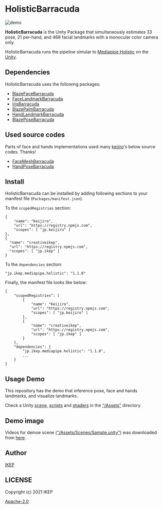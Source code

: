 # HolisticBarracuda
![demo](https://user-images.githubusercontent.com/34697515/136178988-9a6c37cb-09a2-43e4-9f05-f8c4908b8665.gif)

**HolisticBarracuda** is the Unity Package that simultaneously estimates 33 pose, 21 per-hand, and 468 facial landmarks with a monocular color camera only.

HolisticBarracuda runs the pipeline simular to [Mediapipe Holistic](https://google.github.io/mediapipe/solutions/holistic) on the [Unity](https://unity.com/).

## Dependencies
HolisticBarracuda uses the following packages:
- [BlazeFaceBarracuda](https://github.com/keijiro/BlazeFaceBarracuda)
- [FaceLandmarkBarracuda](https://github.com/keijiro/FaceLandmarkBarracuda)
- [IrisBarracuda](https://github.com/keijiro/IrisBarracuda)
- [BlazePalmBarracuda](https://github.com/keijiro/BlazePalmBarracuda)
- [HandLandmarkBarracuda](https://github.com/keijiro/HandLandmarkBarracuda)
- [BlazePoseBarracuda](https://github.com/creativeIKEP/BlazePoseBarracuda)

## Used source codes
Parts of face and hands implementations used many [keijiro](https://github.com/keijiro)'s below source codes. Thanks!
- [FaceMeshBarracuda](https://github.com/keijiro/FaceMeshBarracuda)
- [HandPoseBarracuda](https://github.com/keijiro/HandPoseBarracuda)

## Install
HolisticBarracuda can be installed by adding following sections to your manifest file (`Packages/manifest.json`).

To the `scopedRegistries` section:
```
{
    "name": "Keijiro",
    "url": "https://registry.npmjs.com",
    "scopes": [ "jp.keijiro" ]
},
{
  "name": "creativeikep",
  "url": "https://registry.npmjs.com",
  "scopes": [ "jp.ikep" ]
}
```
To the `dependencies` section:
```
"jp.ikep.mediapipe.holistic": "1.1.0"
```
Finally, the manifest file looks like below:
```
{
    "scopedRegistries": [
        {
            "name": "Keijiro",
            "url": "https://registry.npmjs.com",
            "scopes": [ "jp.keijiro" ]
        },
        {
            "name": "creativeikep",
            "url": "https://registry.npmjs.com",
            "scopes": [ "jp.ikep" ]
        }
    ],
    "dependencies": {
        "jp.ikep.mediapipe.holistic": "1.1.0",
        ...
    }
}
```

## Usage Demo
This repository has the demo that inference pose, face and hands landmarks, and visualize landmarks.

Check a Unity [scene](/Assets/Scenes/Sample.unity), [scripts](/Assets/Scripts) and [shaders](/Assets/Shaders) in the ["/Assets"](/Assets) directory.

## Demo image
Videos for demoe scene (["/Assets/Scenes/Sample.unity"](/Assets/Scenes/Sample.unity)) was downloaded from [here](https://www.pexels.com/ja-jp/video/7559286/).

## Author
[IKEP](https://ikep.jp)

## LICENSE
Copyright (c) 2021 IKEP

[Apache-2.0](/LICENSE.md)